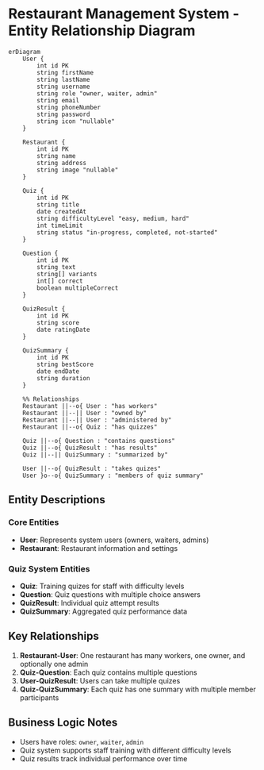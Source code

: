 # Restaurant Management System - Entity Relationship Diagram

```mermaid
erDiagram
    User {
        int id PK
        string firstName
        string lastName
        string username
        string role "owner, waiter, admin"
        string email
        string phoneNumber
        string password
        string icon "nullable"
    }

    Restaurant {
        int id PK
        string name
        string address
        string image "nullable"
    }

    Quiz {
        int id PK
        string title
        date createdAt
        string difficultyLevel "easy, medium, hard"
        int timeLimit
        string status "in-progress, completed, not-started"
    }

    Question {
        int id PK
        string text
        string[] variants
        int[] correct
        boolean multipleCorrect
    }

    QuizResult {
        int id PK
        string score
        date ratingDate
    }

    QuizSummary {
        int id PK
        string bestScore
        date endDate
        string duration
    }

    %% Relationships
    Restaurant ||--o{ User : "has workers"
    Restaurant ||--|| User : "owned by"
    Restaurant ||--|| User : "administered by"
    Restaurant ||--o{ Quiz : "has quizzes"

    Quiz ||--o{ Question : "contains questions"
    Quiz ||--o{ QuizResult : "has results"
    Quiz ||--|| QuizSummary : "summarized by"

    User ||--o{ QuizResult : "takes quizes"
    User }o--o{ QuizSummary : "members of quiz summary"
```

## Entity Descriptions

### Core Entities

- **User**: Represents system users (owners, waiters, admins)
- **Restaurant**: Restaurant information and settings

### Quiz System Entities

- **Quiz**: Training quizes for staff with difficulty levels
- **Question**: Quiz questions with multiple choice answers
- **QuizResult**: Individual quiz attempt results
- **QuizSummary**: Aggregated quiz performance data

## Key Relationships

1. **Restaurant-User**: One restaurant has many workers, one owner, and optionally one admin
2. **Quiz-Question**: Each quiz contains multiple questions
3. **User-QuizResult**: Users can take multiple quizes
4. **Quiz-QuizSummary**: Each quiz has one summary with multiple member participants

## Business Logic Notes

- Users have roles: `owner`, `waiter`, `admin`
- Quiz system supports staff training with different difficulty levels
- Quiz results track individual performance over time
